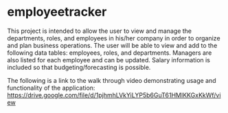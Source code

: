 # employeetracker
This project is intended to allow the user to view and manage the departments, roles, and employees in his/her company
in order to organize and plan business operations.
The user will be able to view and add to the following data tables: employees, roles, and departments.
Managers are also listed for each employee and can be updated.
Salary information is included so that budgeting/forecasting is possible.

The following is a link to the walk through video demonstrating usage and functionality of the application:
https://drive.google.com/file/d/1pjhmhLVkYiLYP5b6GuT61HMIKKGxKkWf/view
